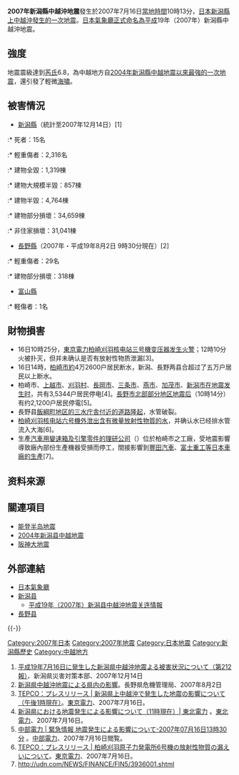 **2007年新潟縣中越沖地震**發生於2007年7月16日[當地時間](../Page/日本時間.md "wikilink")10時13分，[日本](../Page/日本.md "wikilink")[新潟縣上中越沖發生的一次](../Page/新潟縣.md "wikilink")[地震](../Page/地震.md "wikilink")。[日本氣象廳正式命名為](../Page/日本氣象廳.md "wikilink")[平成](../Page/平成.md "wikilink")19年（2007年）新潟縣中越沖地震。

## 強度

地震震級達到[芮氏](../Page/芮氏.md "wikilink")6.8，為中越地方自[2004年新潟縣中越地震以來最強的一次地震](../Page/2004年新潟縣中越地震.md "wikilink")，還引發了輕微[海嘯](../Page/海嘯.md "wikilink")。

## 被害情況

  - [新潟縣](../Page/新潟縣.md "wikilink")（統計至2007年12月14日）\[1\]

:\* 死者：15名

:\* 輕重傷者：2,316名

:\* 建物全毀：1,319棟

:\* 建物大規模半毀：857棟

:\* 建物半毀：4,764棟

:\* 建物部分損壞：34,659棟

:\* 非住家損壞：31,041棟

  - [長野縣](../Page/長野縣.md "wikilink")（2007年・平成19年8月2日 9時30分現在）\[2\]

:\* 輕重傷者：29名

:\* 建物部分損壞：318棟

  - [富山縣](../Page/富山縣.md "wikilink")

:\* 軽傷者：1名

## 財物損害

  - 16日10時25分，[東京電力](../Page/東京電力.md "wikilink")[柏崎刈羽核电站三号機变压器发生火警](../Page/柏崎刈羽核电站.md "wikilink")；12時10分火被扑灭，但并未确认是否有放射性物质泄漏\[3\]。
  - 16日14時，[柏崎市約](../Page/柏崎市.md "wikilink")4万2600户居民断水，新潟、長野两县合超过了五万户居民以上断水。
  - 柏崎市、[上越市](../Page/上越市.md "wikilink")、[刈羽村](../Page/刈羽村.md "wikilink")、[長岡市](../Page/長岡市.md "wikilink")、[三条市](../Page/三条市.md "wikilink")、[燕市](../Page/燕市.md "wikilink")、[加茂市](../Page/加茂市.md "wikilink")、[新潟市在地震发生时](../Page/新潟市.md "wikilink")，共有3,5344户居民停电\[4\]。[長野市北部部分地区地震后](../Page/長野市.md "wikilink")（10時14分）有约2,1200户居民停電\[5\]。
  - 長野县[飯綱町地区的三水庁舎付近的道路隆起](../Page/飯綱町.md "wikilink")，水管破裂。
  - [柏崎刈羽核电站六号機外泄出含有微量放射性物質的水](../Page/柏崎刈羽核电站.md "wikilink")，并确认水已经排水管流入大海\[6\]。
  - 生產[汽車用](../Page/汽車.md "wikilink")[變速箱及](../Page/變速箱.md "wikilink")[引擎零件的](../Page/引擎.md "wikilink")[理研公司](../Page/理研公司.md "wikilink")（）位於柏崎市之工廠，受地震影響導致廠內部份生產機器受損而停工，間接影響到[豐田汽車](../Page/豐田汽車.md "wikilink")、[富士重工等日本車廠的生產](../Page/富士重工.md "wikilink")\[7\]。

## 资料來源

## 關連項目

  - [能登半岛地震](../Page/能登半岛地震.md "wikilink")
  - [2004年新潟县中越地震](../Page/2004年新潟县中越地震.md "wikilink")
  - [阪神大地震](../Page/阪神大地震.md "wikilink")

## 外部連結

  - [日本氣象廳](http://www.jma.go.jp/jma/index.html)
  - [新潟县](https://web.archive.org/web/20070622222442/http://www.pref.niigata.jp/)
      - [平成19年（2007年）新潟县中越沖地震关连情報](https://web.archive.org/web/20070808061605/http://bosai.pref.niigata.jp/bosaiportal/0716jishin/)
  - [長野县](http://www.pref.nagano.jp/)

{{-}}

[Category:2007年日本](https://zh.wikipedia.org/wiki/Category:2007年日本 "wikilink")
[Category:2007年地震](https://zh.wikipedia.org/wiki/Category:2007年地震 "wikilink")
[Category:日本地震](https://zh.wikipedia.org/wiki/Category:日本地震 "wikilink")
[Category:新潟縣歷史](https://zh.wikipedia.org/wiki/Category:新潟縣歷史 "wikilink")
[Category:中越地方](https://zh.wikipedia.org/wiki/Category:中越地方 "wikilink")

1.  [平成19年7月16日に発生した新潟県中越沖地震よる被害状況について（第212報）](http://www.pref.niigata.lg.jp/HTML_Simple/higai1912141500.pdf)、新潟県災害対策本部、2007年12月14日
2.  [新潟県中越沖地震による県内の影響](http://www.pref.nagano.jp/kikikan/higai/h19/0716/higai_0802_0930.pdf)。長野県危機管理局、2007年8月2日
3.  [TEPCO：プレスリリース |
    新潟県上中越沖で発生した地震の影響について（午後1時現在）](http://www.tepco.co.jp/cc/press/07071601-j.html)。[東京電力](../Page/東京電力.md "wikilink")、2007年7月16日。
4.  [新潟県における地震発生による影響について（11時現在）|
    東北電力](http://www.tohoku-epco.co.jp/emergency/1/1175764_1493.html)
    。[東北電力](../Page/東北電力.md "wikilink")、2007年7月16日。
5.  [中部電力 | 緊急情報
    地震発生による影響について-2007年07月16日13時30分](http://www.chuden.co.jp/info/emergency/index.html)
    。[中部電力](../Page/中部電力.md "wikilink")、2007年7月16日閲覧。
6.  [TEPCO：プレスリリース |
    柏崎刈羽原子力発電所6号機の放射性物質の漏えいについて](http://www.tepco.co.jp/cc/press/07071604-j.html)。[東京電力](../Page/東京電力.md "wikilink")、2007年7月16日。
7.  <http://udn.com/NEWS/FINANCE/FIN5/3936001.shtml>
